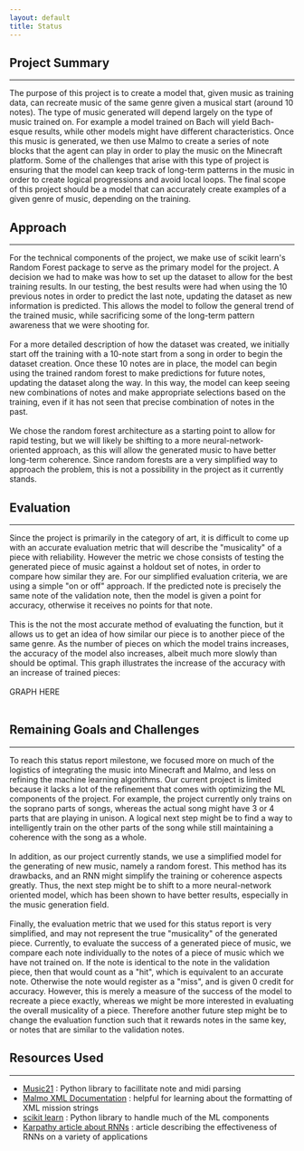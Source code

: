 ```yaml
---
layout: default
title: Status
---
```


## Project Summary
------------------
The purpose of this project is to create a model that, given music as training data, can recreate music of the same genre given a musical start (around 10 notes). The type of music generated will depend largely on the type of music trained on. For example a model trained on Bach will yield Bach-esque results, while other models might have different characteristics. Once this music is generated, we then use Malmo to create a series of note blocks that the agent can play in order to play the music on the Minecraft platform. Some of the challenges that arise with this type of project is ensuring that the model can keep track of long-term patterns in the music in order to create logical progressions and avoid local loops. The final scope of this project should be a model that can accurately create examples of a given genre of music, depending on the training.

## Approach
-----------
For the technical components of the project, we make use of scikit learn's Random Forest package to serve as the primary model for the project. A decision we had to make was how to set up the dataset to allow for the best training results. In our testing, the best results were had when using the 10 previous notes in order to predict the last note, updating the dataset as new information is predicted. This allows the model to follow the general trend of the trained music, while sacrificing some of the long-term pattern awareness that we were shooting for.
<br><br>
For a more detailed description of how the dataset was created, we initially start off the training with a 10-note start from a song in order to begin the dataset creation. Once these 10 notes are in place, the model can begin using the trained random forest to make predictions for future notes, updating the dataset along the way. In this way, the model can keep seeing new combinations of notes and make appropriate selections based on the training, even if it has not seen that precise combination of notes in the past.
<br><br>
We chose the random forest architecture as a starting point to allow for rapid testing, but we will likely be shifting to a more neural-network-oriented approach, as this will allow the generated music to have better long-term coherence. Since random forests are a very simplified way to approach the problem, this is not a possibility in the  project as it currently stands. 

## Evaluation
-------------
Since the project is primarily in the category of art, it is difficult to come up with an accurate evaluation metric that will describe the "musicality" of a piece with reliability. However the metric we chose consists of testing the generated piece of music against a holdout set of notes, in order to compare how similar they are. For our simplified evaluation criteria, we are using a simple "on or off" approach. If the predicted note is precisely the same note of the validation note, then the model is given a point for accuracy, otherwise it receives no points for that note. 
<br><br>
This is the not the most accurate method of evaluating the function, but it allows us to get an idea of how similar our piece is to another piece of the same genre. As the number of pieces on which the model trains increases, the accuracy of the model also increases, albeit much more slowly than should be optimal. This graph illustrates the increase of the accuracy with an increase of trained pieces:
<br><br>
GRAPH HERE
<br><br>

## Remaining Goals and Challenges
---------------------------------
To reach this status report milestone, we focused more on much of the logistics of integrating the music into Minecraft and Malmo, and less on refining the machine learning algorithms. Our current project is limited because it lacks a lot of the refinement that comes with optimizing the ML components of the project. For example, the project currently only trains on the soprano parts of songs, whereas the actual song might have 3 or 4 parts that are playing in unison. A logical next step might be to find a way to intelligently train on the other parts of the song while still maintaining a coherence with the song as a whole.
<br><br>
In addition, as our project currently stands, we use a simplified model for the generating of new music, namely a random forest. This method has its drawbacks, and an RNN might simplify the training or coherence aspects greatly. Thus, the next step might be to shift to a more neural-network oriented model, which has been shown to have better results, especially in the music generation field.
<br><br>
Finally, the evaluation metric that we used for this status report is very simplified, and may not represent the true "musicality" of the generated piece. Currently, to evaluate the success of a generated piece of music, we compare each note individually to the notes of a piece of music which we have not trained on. If the note is identical to the note in the validation piece, then that would count as a "hit", which is equivalent to an accurate note. Otherwise the note would register as a "miss", and is given 0 credit for accuracy. However, this is merely a measure of the success of the model to recreate a piece exactly, whereas we might be more interested in evaluating the overall musicality of a piece. Therefore another future step might be to change the evaluation function such that it rewards notes in the same key, or notes that are similar to the validation notes.

## Resources Used
-----------------
- [Music21](https://web.mit.edu/music21/) : Python library to facillitate note and midi parsing
- [Malmo XML Documentation](https://microsoft.github.io/malmo/0.30.0/Schemas/Types.html) : helpful for learning about the formatting of XML mission strings
- [scikit learn](https://scikit-learn.org/stable/) : Python library to handle much of the ML components
- [Karpathy article about RNNs](http://karpathy.github.io/2015/05/21/rnn-effectiveness/) : article describing the effectiveness of RNNs on a variety of applications
